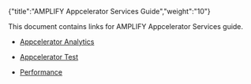 {"title":"AMPLIFY Appcelerator Services Guide","weight":"10"} 

This document contains links for AMPLIFY Appcelerator Services guide.

*   [Appcelerator Analytics](/docs/appc/AMPLIFY_Appcelerator_Services/AMPLIFY_Appcelerator_Services_Guide/Appcelerator_Analytics/)
    
*   [Appcelerator Test](/docs/appc/AMPLIFY_Appcelerator_Services/AMPLIFY_Appcelerator_Services_Guide/Appcelerator_Test/)
    
*   [Performance](/docs/appc/AMPLIFY_Appcelerator_Services/AMPLIFY_Appcelerator_Services_Guide/Performance/)